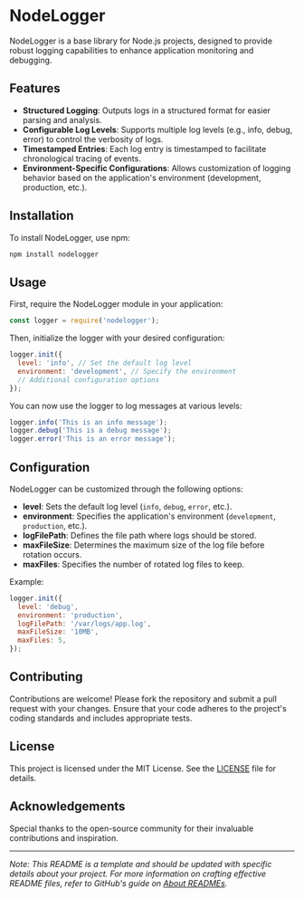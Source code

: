 # NodeLogger

NodeLogger is a base library for Node.js projects, designed to provide robust logging capabilities to enhance application monitoring and debugging.

## Features

- **Structured Logging**: Outputs logs in a structured format for easier parsing and analysis.
- **Configurable Log Levels**: Supports multiple log levels (e.g., info, debug, error) to control the verbosity of logs.
- **Timestamped Entries**: Each log entry is timestamped to facilitate chronological tracing of events.
- **Environment-Specific Configurations**: Allows customization of logging behavior based on the application's environment (development, production, etc.).

## Installation

To install NodeLogger, use npm:

```bash
npm install nodelogger
```

## Usage

First, require the NodeLogger module in your application:

```javascript
const logger = require('nodelogger');
```

Then, initialize the logger with your desired configuration:

```javascript
logger.init({
  level: 'info', // Set the default log level
  environment: 'development', // Specify the environment
  // Additional configuration options
});
```

You can now use the logger to log messages at various levels:

```javascript
logger.info('This is an info message');
logger.debug('This is a debug message');
logger.error('This is an error message');
```

## Configuration

NodeLogger can be customized through the following options:

- **level**: Sets the default log level (`info`, `debug`, `error`, etc.).
- **environment**: Specifies the application's environment (`development`, `production`, etc.).
- **logFilePath**: Defines the file path where logs should be stored.
- **maxFileSize**: Determines the maximum size of the log file before rotation occurs.
- **maxFiles**: Specifies the number of rotated log files to keep.

Example:

```javascript
logger.init({
  level: 'debug',
  environment: 'production',
  logFilePath: '/var/logs/app.log',
  maxFileSize: '10MB',
  maxFiles: 5,
});
```

## Contributing

Contributions are welcome! Please fork the repository and submit a pull request with your changes. Ensure that your code adheres to the project's coding standards and includes appropriate tests.

## License

This project is licensed under the MIT License. See the [LICENSE](LICENSE) file for details.

## Acknowledgements

Special thanks to the open-source community for their invaluable contributions and inspiration.

---

*Note: This README is a template and should be updated with specific details about your project. For more information on crafting effective README files, refer to GitHub's guide on [About READMEs](https://docs.github.com/en/repositories/managing-your-repositorys-settings-and-features/customizing-your-repository/about-readmes).*
